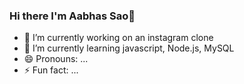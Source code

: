 ### Hi there I'm Aabhas Sao👋

- 🔭 I’m currently working on an instagram clone
- 🌱 I’m currently learning javascript, Node.js, MySQL
- 😄 Pronouns: ...
- ⚡ Fun fact: ...

